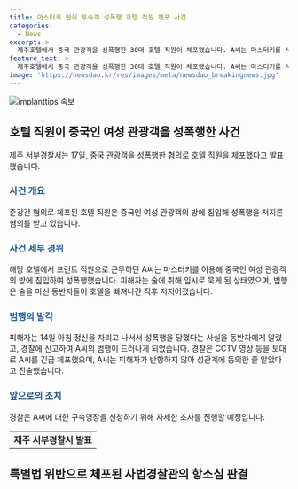```yaml
---
title: 마스터키 만취 투숙객 성폭행 호텔 직원 체포 사건
categories:
  - News
excerpt: >
  제주호텔에서 중국 관광객을 성폭행한 30대 호텔 직원이 체포됐습니다. A씨는 마스터키를 사용해 B씨의 방에 침입하고 성폭행한 혐의를 받고 있습니다. B씨는 술에 취해 호텔에 묵던 중 A씨에게 성폭행을 당했으며, 친구에게 신고되어 사건이 밝혀졌습니다. A씨는 B씨의 반대 의사가 없었다고 주장했지만, 경찰은 CCTV 확보 등을 통해 사건을 확인 중이며 구속영장을 신청할 예정입니다.
feature_text: >
  제주호텔에서 중국 관광객을 성폭행한 30대 호텔 직원이 체포됐습니다. A씨는 마스터키를 사용해 B씨의 방에 침입하고 성폭행한 혐의를 받고 있습니다. B씨는 술에 취해 호텔에 묵던 중 A씨에게 성폭행을 당했으며, 친구에게 신고되어 사건이 밝혀졌습니다. A씨는 B씨의 반대 의사가 없었다고 주장했지만, 경찰은 CCTV 확보 등을 통해 사건을 확인 중이며 구속영장을 신청할 예정입니다.
image: 'https://newsdao.kr/res/images/meta/newsdao_breakingnews.jpg'
---
```


<p><img src="https://newsdao.kr/res/images/meta/newsdao_breakingnews.jpg" alt="implanttips 속보" /></p>

<h2 data-ke-size="size26">호텔 직원이 중국인 여성 관광객을 성폭행한 사건</h2>

<p data-ke-size="size16">제주 서부경찰서는 17일, 중국 관광객을 성폭행한 혐의로 호텔 직원을 체포했다고 발표했습니다.</p>

<h3><b><span style="color: #1a5490;">사건 개요</span></b></h3>

<p data-ke-size="size16">준강간 혐의로 체포된 호텔 직원은 중국인 여성 관광객의 방에 침입해 성폭행을 저지른 혐의를 받고 있습니다.</p>

<h3><b><span style="color: #1a5490;">사건 세부 경위</span></b></h3>

<p data-ke-size="size16">해당 호텔에서 프런트 직원으로 근무하던 A씨는 마스터키를 이용해 중국인 여성 관광객의 방에 침입하여 성폭행했습니다. 피해자는 술에 취해 임시로 묵게 된 상태였으며, 범행은 술을 마신 동반자들이 호텔을 빠져나간 직후 저지어졌습니다.</p>

<h3><b><span style="color: #1a5490;">범행의 발각</span></b></h3>

<p data-ke-size="size16">피해자는 14일 아침 정신을 차리고 나서서 성폭행을 당했다는 사실을 동반자에게 알렸고, 경찰에 신고하여 A씨의 범행이 드러나게 되었습니다. 경찰은 CCTV 영상 등을 토대로 A씨를 긴급 체포했으며, A씨는 피해자가 반항하지 않아 성관계에 동의한 줄 알았다고 진술했습니다.</p>

<h3><b><span style="color: #1a5490;">앞으로의 조치</span></b></h3>

<p data-ke-size="size16">경찰은 A씨에 대한 구속영장을 신청하기 위해 자세한 조사를 진행할 예정입니다.</p>

<table>
    <tbody>
        <tr>
            <td style="text-align: center; height: 17px;"><b>제주 서부경찰서 발표</b></td>
        </tr>
    </tbody>
</table>

<h2 data-ke-size="size26">특별법 위반으로 체포된 사법경찰관의 항소심 판결</h2>

